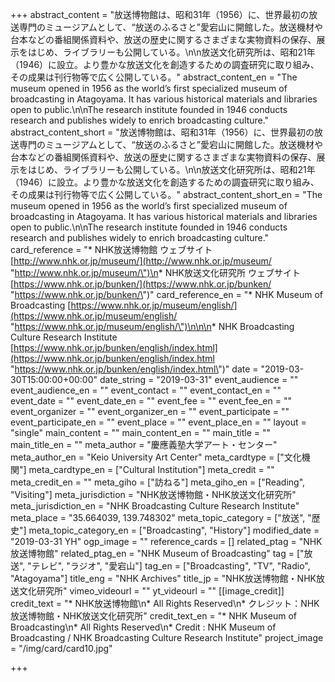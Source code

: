 +++
abstract_content = "放送博物館は、昭和31年（1956）に、世界最初の放送専門のミュージアムとして、“放送のふるさと”愛宕山に開館した。放送機材や台本などの番組関係資料や、放送の歴史に関するさまざまな実物資料の保存、展示をはじめ、ライブラリーも公開している。\n\n放送文化研究所は、昭和21年（1946）に設立。より豊かな放送文化を創造するための調査研究に取り組み、その成果は刊行物等で広く公開している。"
abstract_content_en = "The museum opened in 1956 as the world’s first specialized museum of broadcasting in Atagoyama. It has various historical materials and libraries open to public.\n\nThe research institute founded in 1946 conducts research and publishes widely to enrich broadcasting culture."
abstract_content_short = "放送博物館は、昭和31年（1956）に、世界最初の放送専門のミュージアムとして、“放送のふるさと”愛宕山に開館した。放送機材や台本などの番組関係資料や、放送の歴史に関するさまざまな実物資料の保存、展示をはじめ、ライブラリーも公開している。\n\n放送文化研究所は、昭和21年（1946）に設立。より豊かな放送文化を創造するための調査研究に取り組み、その成果は刊行物等で広く公開している。"
abstract_content_short_en = "The museum opened in 1956 as the world’s first specialized museum of broadcasting in Atagoyama. It has various historical materials and libraries open to public.\n\nThe research institute founded in 1946 conducts research and publishes widely to enrich broadcasting culture."
card_reference = "* NHK放送博物館 ウェブサイト [http://www.nhk.or.jp/museum/](http://www.nhk.or.jp/museum/ \"http://www.nhk.or.jp/museum/\")\n* NHK放送文化研究所 ウェブサイト [https://www.nhk.or.jp/bunken/](https://www.nhk.or.jp/bunken/ \"https://www.nhk.or.jp/bunken/\")"
card_reference_en = "* NHK Museum of Broadcasting [https://www.nhk.or.jp/museum/english/](https://www.nhk.or.jp/museum/english/ \"https://www.nhk.or.jp/museum/english/\")\n\n\n* NHK Broadcasting Culture Research Institute [https://www.nhk.or.jp/bunken/english/index.html](https://www.nhk.or.jp/bunken/english/index.html \"https://www.nhk.or.jp/bunken/english/index.html\")"
date = "2019-03-30T15:00:00+00:00"
date_string = "2019-03-31"
event_audience = ""
event_audience_en = ""
event_contact = ""
event_contact_en = ""
event_date = ""
event_date_en = ""
event_fee = ""
event_fee_en = ""
event_organizer = ""
event_organizer_en = ""
event_participate = ""
event_participate_en = ""
event_place = ""
event_place_en = ""
layout = "single"
main_content = ""
main_content_en = ""
main_title = ""
main_title_en = ""
meta_author = "慶應義塾大学アート・センター"
meta_author_en = "Keio University Art Center"
meta_cardtype = ["文化機関"]
meta_cardtype_en = ["Cultural Institution"]
meta_credit = ""
meta_credit_en = ""
meta_giho = ["訪ねる"]
meta_giho_en = ["Reading", "Visiting"]
meta_jurisdiction = "NHK放送博物館・NHK放送文化研究所"
meta_jurisdiction_en = "NHK Broadcasting Culture Research Institute"
meta_place = "35.664039, 139.748302"
meta_topic_category = ["放送", "歴史"]
meta_topic_category_en = ["Broadcasting", "History"]
modified_date = "2019-03-31 YH"
ogp_image = ""
reference_cards = []
related_ptag = "NHK放送博物館"
related_ptag_en = "NHK Museum of Broadcasting"
tag = ["放送", "テレビ", "ラジオ", "愛宕山"]
tag_en = ["Broadcasting", "TV", "Radio", "Atagoyama"]
title_eng = "NHK Archives"
title_jp = "NHK放送博物館・NHK放送文化研究所"
vimeo_videourl = ""
yt_videourl = ""
[[image_credit]]
credit_text = "* NHK放送博物館\n* All Rights Reserved\n* クレジット：NHK放送博物館・NHK放送文化研究所"
credit_text_en = "* NHK Museum of Broadcasting\n* All Rights Reserved\n* Credit : NHK Museum of Broadcasting / NHK Broadcasting Culture Research Institute"
project_image = "/img/card/card10.jpg"

+++
